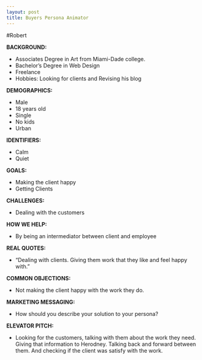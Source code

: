 ```yaml
---
layout: post
title: Buyers Persona Animator
---
```



#Robert

**BACKGROUND:**
- Associates Degree in Art from Miami-Dade college. 
- Bachelor’s Degree in Web Design
- Freelance
- Hobbies: Looking for clients and Revising his blog

**DEMOGRAPHICS:**
- Male
- 18 years old
- Single
- No kids
- Urban

**IDENTIFIERS:**
- Calm
- Quiet

**GOALS:**
- Making the client happy
- Getting Clients

**CHALLENGES:**
- Dealing with the customers

**HOW WE HELP:**
- By being an intermediator between client and employee

**REAL QUOTES:**
- “Dealing with clients. Giving them work that they like and feel happy with.”

**COMMON OBJECTIONS:**
- Not making the client happy with the work they do.

**MARKETING MESSAGING:**
- How should you describe your solution to your persona?

**ELEVATOR PITCH:**
- Looking for the customers, talking with them about the work they need. Giving that information to Herodney. Talking back and forward between them. And checking if the client was satisfy with the work.
